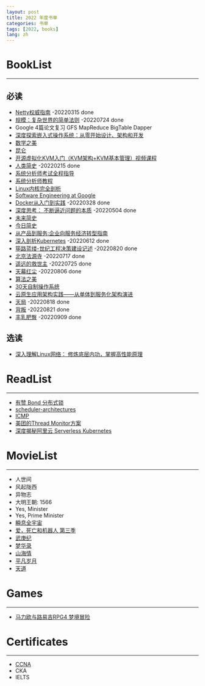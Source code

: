 ```yaml
---
layout: post
title: 2022 年度书单
categories: 书单
tags: [2022, books]
lang: zh
---
```


# BookList
---
## 必读
- [Netty权威指南](https://book.douban.com/subject/25897245/) -20220315 done
- [规模：复杂世界的简单法则](https://book.douban.com/subject/30244461/) -20220724 done
- Google 4篇论文复习 GFS MapReduce BigTable Dapper
- [深度探索嵌入式操作系统：从零开始设计、架构和开发](https://book.douban.com/subject/26643785/)
- [数学之美](https://book.douban.com/subject/10750155/)
- [昆仑](https://book.douban.com/subject/33429491/)
- [开源虚拟化KVM入门（KVM架构+KVM基本管理）视频课程](https://edu.51cto.com/center/course/lesson/index?id=118666)
- [人类简史](https://book.douban.com/subject/25985021/) -20220215 done
- [系统分析师考试全程指导](https://book.douban.com/subject/3998926/)
- [系统分析师教程](https://baike.baidu.com/item/%E7%B3%BB%E7%BB%9F%E5%88%86%E6%9E%90%E5%B8%88%E6%95%99%E7%A8%8B/8182174)
- [Linux内核完全剖析](https://book.douban.com/subject/3229243/)
- [Software Engineering at Google](https://abseil.io/resources/swe_at_google.2.pdf)
- [Docker从入门到实践](https://yeasy.gitbook.io/docker_practice/underly/arch) -20220328 done
- [深度思考： 不断逼近问题的本质](http://product.dangdang.com/25336322.html) -20220504 done
- [未来简史](https://book.douban.com/subject/26943161/)
- [今日简史](https://book.douban.com/subject/30259720/)
- [从产品到服务:企业向服务经济转型指南](https://book.douban.com/subject/3596861/)
- [深入剖析Kubernetes](https://book.douban.com/subject/35424872/) -20220612 done
- [筚路蓝缕-世纪工程决策建设记述](https://book.douban.com/subject/30348776/) -20220820 done
- [北京法源寺](https://book.douban.com/subject/1062991/) -20220717 done
- [遥远的救世主](https://book.douban.com/subject/1322455/) -20220725 done
- [天幕红尘](https://book.douban.com/subject/1322455/) -20220806 done
- [算法之美](https://book.douban.com/subject/30155731/)
- [30天自制操作系统](https://book.douban.com/subject/11530329/)
- [云原生应用架构实践——从单体到服务化架构演进](https://book.douban.com/subject/27091064/)
- [天局](https://book.douban.com/subject/27032786/) -20220818 done
- [背叛](https://book.douban.com/subject/1578545/) -20220821 done
- [丰乳肥臀](https://book.douban.com/subject/20257955/) -20220909 done

## 选读
- [深入理解Linux网络： 修炼底层内功，掌握高性能原理](https://book.douban.com/subject/35922722/)


# ReadList
--- 

- [有赞 Bond 分布式锁](https://cloud.tencent.com/developer/article/1587433)
- [scheduler-architectures](https://www.cl.cam.ac.uk/research/srg/netos/camsas/blog/2016-03-09-scheduler-architectures.html)
- [ICMP](https://blog.paessler.com/disabling-icmp-and-snmp-wont-increase-security-but-will-impact-network-monitoring)
- [美团的Thread Monitor方案](https://tech.meituan.com/2020/04/02/java-pooling-pratice-in-meituan.html)
- [深度揭秘阿里云 Serverless Kubernetes](https://www.infoq.cn/article/xkJNoczVDHARLkKjvDOm)

# MovieList
---

- 人世间
- 风起陇西
- 异物志
- 大明王朝: 1566
- Yes, Minister
- Yes, Prime Minister
- [瞬息全宇宙](https://movie.douban.com/subject/30314848/)
- [爱，死亡和机器人 第三季](https://movie.douban.com/subject/35436582/?ivk_sa=1024320u)
- [武庚纪](https://movie.douban.com/subject/26564735/)
- [梦华录](https://movie.douban.com/subject/35231822/)
- [山海情](https://book.douban.com/subject/35494904/)
- [平凡岁月](https://book.douban.com/subject/34864748/)
- [天道](https://movie.douban.com/subject/2347485/)

# Games
---
- [马力欧与路易吉RPG4 梦境冒险](https://zh.wikipedia.org/zh-sg/%E7%91%AA%E5%88%A9%E6%AD%90%E8%88%87%E8%B7%AF%E6%98%93%E5%90%89RPG4_%E5%A4%A2%E5%A2%83%E5%86%92%E9%9A%AA)

# Certificates
---
- [CCNA](https://ke.qq.com/webcourse/index.html#cid=3200525&term_id=103327984&taid=10932152060401165&vid=5285890803968219215)
- CKA
- IELTS

